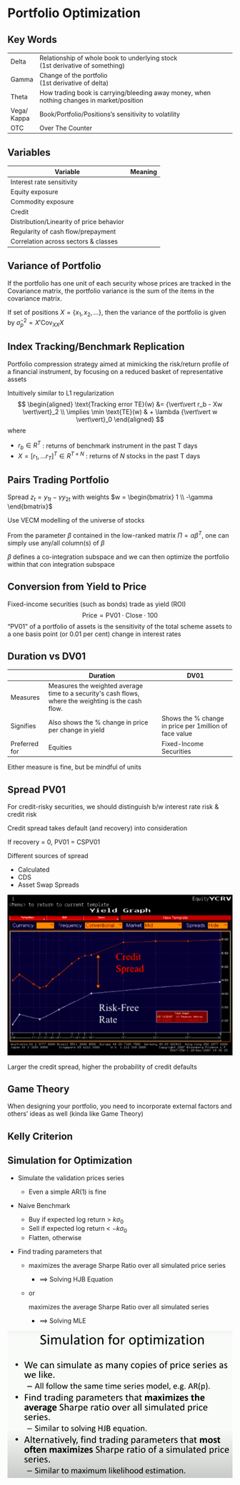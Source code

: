 # Portfolio Optimization

## Key Words

|                  |                                                              |
| ---------------- | ------------------------------------------------------------ |
| Delta            | Relationship of whole book to underlying stock<br />(1st derivative of something) |
| Gamma            | Change of the portfolio<br />(1st derivative of delta)       |
| Theta            | How trading book is carrying/bleeding away money, when nothing changes in market/position |
| Vega/<br />Kappa | Book/Portfolio/Positions’s sensitivity to volatility         |
| OTC              | Over The Counter                                             |

## Variables

| Variable                                 | Meaning |
| ---------------------------------------- | ------- |
| Interest rate sensitivity                |         |
| Equity exposure                          |         |
| Commodity exposure                       |         |
| Credit                                   |         |
| Distribution/Linearity of price behavior |         |
| Regularity of cash flow/prepayment       |         |
| Correlation across sectors & classes     |         |

## Variance of Portfolio

If the portfolio has one unit of each security whose prices are tracked in the Covariance matrix, the portfolio variance is the sum of the items in the covariance matrix.

If set of positions $X=\{ x_1, x_2, \dots \}$, then the variance of the portfolio is given by $\hat \sigma_p^2 = X' \text{Cov}_{XX}  X$

## Index Tracking/Benchmark Replication

Portfolio compression strategy aimed at mimicking the risk/return profile of a financial instrument, by focusing on a reduced basket of representative assets

Intuitively similar to L1 regularization
$$
\begin{aligned}
\text{Tracking error TE}(w) &= {\vert\vert r_b - Xw \vert\vert}_2 \\
\implies \min \text{TE}(w) & + \lambda {\vert\vert w \vert\vert}_0
\end{aligned}
$$
where

- $r_b \in R^T$ : returns of benchmark instrument in the past T days
- $X = [r_1, \dots r_T]^T \in R^{T \times N}$ : returns of $N$ stocks in the past T days

## Pairs Trading Portfolio

Spread $z_t = y_{1t} - \gamma y_{2t}$ with weights $w = \begin{bmatrix} 1 \\ -\gamma \end{bmatrix}$

Use VECM modelling of the universe of stocks

From the parameter $\beta$ contained in the low-ranked matrix $\Pi = \alpha \beta^T$, one can simply use any/all column(s) of $\beta$

$\beta$ defines a co-integration subspace and we can then optimize the portfolio within that con integration subspace

## Conversion from Yield to Price

Fixed-income securities (such as bonds) trade as yield (ROI)
$$
\text{Price} = \text{PV01} \cdot \text{Close} \cdot 100
$$
“PV01” of a portfolio of assets is the sensitivity of the total scheme assets to a one basis point (or 0.01 per cent) change in interest rates

## Duration vs DV01

|               | Duration                                                     | DV01                                                   |
| ------------- | ------------------------------------------------------------ | ------------------------------------------------------ |
| Measures      | Measures the weighted average time to a security's cash flows, where the weighting is the cash flow. |                                                        |
| Signifies     | Also shows the % change in price per change in yield         | Shows the % change in price per 1million of face value |
| Preferred for | Equities                                                     | Fixed-Income Securities                                |

Either measure is fine, but be mindful of units

## Spread PV01

For credit-risky securities, we should distinguish b/w interest rate risk & credit risk

Credit spread takes default (and recovery) into consideration

If recovery = 0, PV01 = CSPV01

Different sources of spread

- Calculated
- CDS
- Asset Swap Spreads

![image-20240203170344866](assets/image-20240203170344866.png)

Larger the credit spread, higher the probability of credit defaults

## Game Theory

When designing your portfolio, you need to incorporate external factors and others’ ideas as well (kinda like Game Theory)

## Kelly Criterion



## Simulation for Optimization

- Simulate the validation prices series

  - Even a simple AR(1) is fine

- Naive Benchmark

  - Buy if expected log return > $k \sigma_0$
  - Sell if expected log return < $-k \sigma_0$
  - Flatten, otherwise

- Find trading parameters that

  - maximizes the average Sharpe Ratio over all simulated price series

    - $\implies$ Solving HJB Equation

  - or

    maximizes the average Sharpe Ratio over all simulated series

    - $\implies$ Solving MLE

![image-20240312132844107](assets/image-20240312132844107.png)

